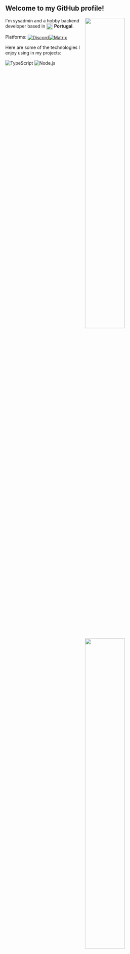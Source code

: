 ## Welcome to my GitHub profile! <img src="https://komarev.com/ghpvc/?username=metal0" alt="" />

<img width="50%" align="right" src="https://github-readme-stats.vercel.app/api?username=metal0&count_private=true&include_all_commits=true&show_icons=true&theme=dark&icon_color=fff&hide_border=true">
<img width="50%" align="right" src="https://github-readme-stats.vercel.app/api/top-langs?username=metal0&theme=dark&hide_border=true&layout=compact&langs_count=6">

I'm sysadmin and a hobby backend developer based in <img width="20" align="center" src="https://img.icons8.com/color/96/000000/portugal.png"/> **Portugal**.

Platforms:
<a href="https://discord.com/users/344837487526412300" target="_blank"><img align="center" alt="Discord" src="https://img.shields.io/badge/-Discord-5865f2?style=flat&logo=discord&logoColor=white" /></a><a href="https://matrix.to/#/@metal0:matrix.org" target="_blank"><img align="center" alt="Matrix" src="https://img.shields.io/badge/%5BM%5D-metal0-green"></a>

Here are some of the technologies I enjoy using in my projects:

<img alt="TypeScript" align="center" src="https://img.shields.io/badge/-TypeScript-007acc?style=flat&logo=typescript&logoColor=white" /> <img alt="Node.js" align="center" src="https://img.shields.io/badge/-Node.js-43853d?style=flat&logo=Node.js&logoColor=white" />
